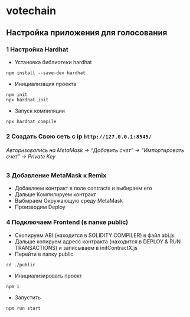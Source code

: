 # votechain
## Настройка приложения для голосования

### 1 Настройка Hardhat

* Установка библиотеки hardhat
```
npm install --save-dev hardhat
```
* Инициализация проекта
```
npm init
npx hardhat init
```
* Запуск компиляции
```
npx hardhat compile
```

### 2 Создать Свою сеть с ip ```http://127.0.0.1:8545/```
###### Авторизовались на MetaMask → “Добавить счет” → “Импортировать счет” → Private Key

### 3 Добавление MetaMask к Remix
* Добавляем контракт в поле contracts и выбираем его
* Дальше Компилируем контракт
* Выбмраем Окружающую среду MetaMask
* Производим Deploy

### 4 Подключаем Frontend (в папке public)
* Скопируем ABI (находится в SOLIDITY COMPILER) в файл abi.js
* Дальше копируем адресс контракта (находится в DEPLOY & RUN TRANSACTIONS) и записываем в initContractX.js
* Перейти в папку public
```
cd ./public
```
* Инициализировать проект
```
npm i
```
* Запустить 
```
npm run start
```
